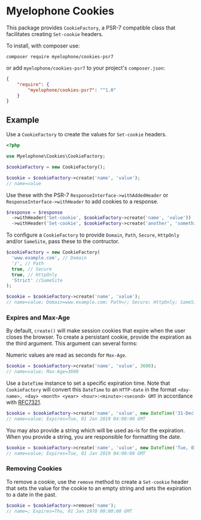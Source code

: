 # Myelophone Cookies

This package provides `CookieFactory`, a PSR-7 compatible class that facilitates creating `Set-cookie` headers.

To install, with composer use:

```composer
composer require myelophone/cookies-psr7
```

or add `myelophone/cookies-psr7` to your project's `composer.json`:

```json
{
	"require": {
		"myelophone/cookies-psr7": "^1.0"
	}
}
```

## Example

Use a `CookieFactory` to create the values for `Set-cookie` headers.

```php
<?php

use Myelophone\Cookies\CookieFactory;

$cookieFactory = new CookieFactory();

$cookie = $cookieFactory->create('name', 'value');
// name=value
```

Use these with the PSR-7 `ResponseInterface->withAddedHeader` or `ResponseInterface->withHeader` to add cookies to a response.

```php
$response = $response
  ->withHeader('Set-cookie', $cookieFactory->create('name', 'value'))
  ->withHeader('Set-cookie', $cookieFactory->create('another', 'something-else')));
```

To configure a `CookieFactory` to provide `Domain`, `Path`, `Secure`, `HttpOnly` and/or `SameSite`, pass these to the contructor.

```php
$cookieFactory = new CookieFactory(
  'www.example.com', // Domain
  '/', // Path
  true, // Secure
  true, // HttpOnly
  'Strict' //SameSite
);

$cookie = $cookieFactory->create('name', 'value');
// name=value; Domain=www.example.com; Path=/; Secure; HttpOnly; SameSite=Strict
```

### Expires and Max-Age

By default, `create()` will make session cookies that expire when the user closes the browser. To create a persistant cookie, provide the expiration as the third argument. This argument can several forms:

Numeric values are read as seconds for `Max-Age`.

```php
$cookie = $cookieFactory->create('name', 'value', 3600);
// name=value; Max-Age=3600
```

Use a `DateTime` instance to set a specific expiration time. Note that `CookieFactory` will convert this `DateTime` to an `HTTP-date` in the format `<day-name>, <day> <month> <year> <hour>:<minute>:<second> GMT` in accordance with [RFC7321](https://tools.ietf.org/html/rfc7231#section-7.1.1.2).

```php
$cookie = $cookieFactory->create('name', 'value', new DateTime('31-Dec-2018 23:00:00 EST'));
// name=value; Expires=Tue, 01 Jan 2019 04:00:00 GMT
```

You may also provide a string which will be used as-is for the expiration. When you provide a string, you are responsible for formatting the date.

```php
$cookie = $cookieFactory->create('name', 'value', new DateTime('Tue, 01 Jan 2019 04:00:00 GMT'));
// name=value; Expires=Tue, 01 Jan 2019 04:00:00 GMT
```

### Removing Cookies

To remove a cookie, use the `remove` method to create a `Set-cookie` header that sets the value for the cookie to an empty string and sets the expiration to a date in the past.

```php
$cookie = $cookieFactory->remove('name');
// name=; Expires=Thu, 01 Jan 1970 00:00:00 GMT
```
